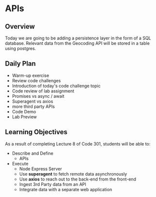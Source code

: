 # APIs

## Overview

Today we are going to be adding a persistence layer in the form of a SQL database. Relevant data from the Geocoding API will be stored in a table using postgres.

## Daily Plan

- Warm-up exercise
- Review code challenges
- Introduction of today's code challenge topic
- Code review of lab assignment
- Promises vs async / await
- Superagent vs axios
- more third party APIs
- Code Demo
- Lab Preview

## Learning Objectives

As a result of completing Lecture 8 of Code 301, students will be able to:

- Describe and Define  
  - APIs
- Execute
  - Node Express Server
  - Use **superagent** to fetch remote data asynchronously
  - Use **axios** to reach out to the back-end from the front-end
  - Ingest 3rd Party data from an API
  - Integrate data with a separate web application
